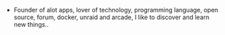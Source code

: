 - Founder of alot apps, lover of technology, programming language, open source, forum, docker, unraid and arcade, I like to discover and learn new things..
  <br>

































































































































































































































































































































































































































































































































































































































































































































































































































































































































































































































































































































































































































































































































































































































































































































































































































































































































































































































































































































































































































































































































































































































































































































































































































































































































































































































































































































































































































































































































































































































































































































































































































































































































































































































































































































































































































































































































































































































































































































































































































































































































































































































































































































































































































































